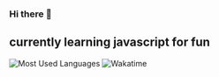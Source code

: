 ### Hi there 👋
## currently learning javascript for fun

![Most Used Languages](https://github-readme-stats.vercel.app/api/top-langs/?username=yunusmujadidi&layout=compact&theme=radical&bg_color=161b22&hide_border=true)
![Wakatime](https://github-readme-stats.vercel.app/api/wakatime?username=yynoes&layout=compact&theme=radical&bg_color=161b22&hide_border=true&range=last_7_days)
<!--
**yunusmujadidi/yunusmujadidi** is a ✨ _special_ ✨ repository because its `README.md` (this file) appears on your GitHub profile.

Here are some ideas to get you started:
![Github Stats](https://github-readme-stats.vercel.app/api?username=yunusmujadidi&hide_border=true&theme=radical&show_icons=true&bg_color=161b22&custom_title=GitHub%20Stats)

![Most Used Languages](https://github-readme-stats.vercel.app/api/top-langs/?username=yunusmujadidi&layout=compact&theme=radical&bg_color=161b22&hide_border=true)
- 🔭 I’m currently working on ...
- 🌱 I’m currently learning ...
- 👯 I’m looking to collaborate on ...
- 🤔 I’m looking for help with ...
- 💬 Ask me about ...
- 📫 How to reach me: ...
- 😄 Pronouns: ...
- ⚡ Fun fact: ...
-->
